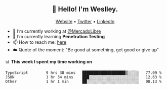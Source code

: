 <h2 align="center">👋 Hello! I'm Weslley.</h2>
<p align="center">
  <a href="http://weslleyneri.com.br">Website</a> •
  <a href="https://twitter.com/Weslley_Neri">Twitter</a> •
  <a href="https://www.linkedin.com/in/weslley-neri-3658908b">LinkedIn</a>
</p>


- 🔭 I’m currently working at [@MercadoLibre](https://github.com/mercadolibre)
- 🌱 I’m currently learning **Penetration Testing**
- 📫 How to reach me: [here](mailto:weslley39@gmail.com)
- ☁️ Quote of the moment: "Be good at something, get good or give up"

📊 **This week I spent my time working on**
<!--START_SECTION:waka-->

```text
TypeScript        9 hrs 38 mins   ███████████████████▒░░░░░   77.09 %
JSON              1 hr 34 mins    ███░░░░░░░░░░░░░░░░░░░░░░   12.63 %
Other             1 hr 1 min      ██░░░░░░░░░░░░░░░░░░░░░░░   08.13 %
```

<!--END_SECTION:waka-->

<!-- Inspired by https://github.com/gruselhaus/gruselhaus -->